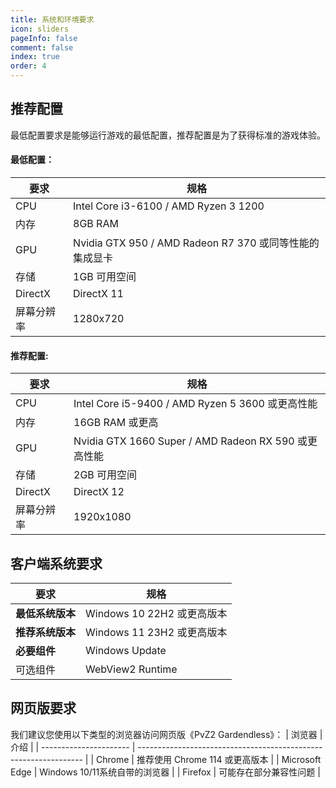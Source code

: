 ```yaml
---
title: 系统和环境要求
icon: sliders
pageInfo: false
comment: false
index: true
order: 4
---
```

## <HopeIcon icon="gear" size="1.7rem" color="#585888" /> 推荐配置
最低配置要求是能够运行游戏的最低配置，推荐配置是为了获得标准的游戏体验。

#### 最低配置：
| 要求                   | 规格                                                             |
| ---------------------- | ---------------------------------------------------------------- |
| CPU | Intel Core i3-6100 / AMD Ryzen 3 1200 |
| 内存 | 8GB RAM |
| GPU | Nvidia GTX 950 / AMD Radeon R7 370 或同等性能的集成显卡 |
| 存储 | 1GB 可用空间 |
| DirectX | DirectX 11 |
| 屏幕分辨率 | 1280x720 |

#### 推荐配置:
| 要求                   | 规格                                                             |
| ---------------------- | ---------------------------------------------------------------- |
| CPU | Intel Core i5-9400 / AMD Ryzen 5 3600 或更高性能|
| 内存 | 16GB RAM 或更高|
| GPU | Nvidia GTX 1660 Super / AMD Radeon RX 590 或更高性能 |
| 存储 | 2GB 可用空间 |
| DirectX | DirectX 12 |
| 屏幕分辨率 | 1920x1080 |
## <HopeIcon icon="fa-brands fa-windows" size="1.7rem" color="rgb(0, 168, 232)" /> 客户端系统要求

| 要求                   | 规格                                                             |
| ---------------------- | ---------------------------------------------------------------- |
| **最低系统版本** | Windows 10 22H2 或更高版本                        |
| **推荐系统版本** | Windows 11 23H2 或更高版本                         |
| **必要组件** | Windows Update                                    |
| 可选组件 | WebView2 Runtime                                                 |

## <HopeIcon icon="fa-solid fa-earth-americas" size="1.7rem" /> 网页版要求

我们建议您使用以下类型的浏览器访问网页版《PvZ2 Gardendless》：
| 浏览器                   | 介绍                                                             |
| ---------------------- | ---------------------------------------------------------------- |
| <HopeIcon icon="fa-brands fa-chrome"/> Chrome | 推荐使用 Chrome 114 或更高版本 |
| <HopeIcon icon="fa-brands fa-edge"/> Microsoft Edge | Windows 10/11系统自带的浏览器  |
| <HopeIcon icon="fa-brands fa-firefox-browser"/>Firefox | 可能存在部分兼容性问题 |

